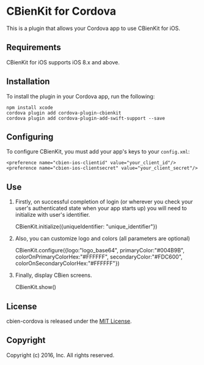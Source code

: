# CBienKit for Cordova

This is a plugin that allows your Cordova app to use CBienKit for iOS.

## Requirements

CBienKit for iOS supports iOS 8.x and above. 

## Installation

To install the plugin in your Cordova app, run the following:

    npm install xcode
    cordova plugin add cordova-plugin-cbienkit
    cordova plugin add cordova-plugin-add-swift-support --save
    
## Configuring 

To configure CBienKit, you must add your app's keys to your `config.xml`:

    <preference name="cbien-ios-clientid" value="your_client_id"/>
    <preference name="cbien-ios-clientsecret" value="your_client_secret"/>

## Use

1. Firstly, on successful completion of login (or wherever you check your user's authenticated state when your app starts up) you will need to initialize with user's identifier.

    CBienKit.initialize({uniqueIdentifier: "unique_identifier"})

2. Also, you can customize logo and colors (all parameters are optional)

    CBienKit.configure({logo:"logo_base64", primaryColor:"#004B9B", colorOnPrimaryColorHex:"#FFFFFF",  secondaryColor:"#FDC600", colorOnSecondaryColorHex:"#FFFFFF"})

3. Finally, display CBien screens.
  
    CBienKit.show()

## License

cbien-cordova is released under the [MIT License](http://www.opensource.org/licenses/MIT).

## Copyright

Copyright (c) 2016, Inc.  All rights reserved.
